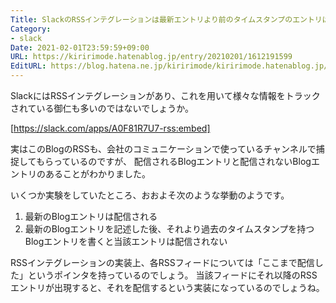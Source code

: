 ```yaml
---
Title: SlackのRSSインテグレーションは最新エントリより前のタイムスタンプのエントリは配信してくれない
Category:
- slack
Date: 2021-02-01T23:59:59+09:00
URL: https://kiririmode.hatenablog.jp/entry/20210201/1612191599
EditURL: https://blog.hatena.ne.jp/kiririmode/kiririmode.hatenablog.jp/atom/entry/26006613690567921
---
```


SlackにはRSSインテグレーションがあり、これを用いて様々な情報をトラックされている御仁も多いのではないでしょうか。

[https://slack.com/apps/A0F81R7U7-rss:embed]

実はこのBlogのRSSも、会社のコミュニケーションで使っているチャンネルで捕捉してもらっているのですが、
配信されるBlogエントリと配信されないBlogエントリのあることがわかりました。

いくつか実験をしていたところ、おおよそ次のような挙動のようです。

1. 最新のBlogエントリは配信される
2. 最新のBlogエントリを記述した後、それより過去のタイムスタンプを持つBlogエントリを書くと当該エントリは配信されない

RSSインテグレーションの実装上、各RSSフィードについては「ここまで配信した」というポインタを持っているのでしょう。
当該フィードにそれ以降のRSSエントリが出現すると、それを配信するという実装になっているのでしょうね。
